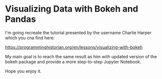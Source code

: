 # Visualizing Data with Bokeh and Pandas

I'm going recreate the tutorial presented by the username Charlie Harper which you cna find here:

https://programminghistorian.org/en/lessons/visualizing-with-bokeh

My main goal is to reach the same result as him with updated version of the bokeh package and provide a more step-to-step Jupyter Notebook. 

Hope you enjoy it.
